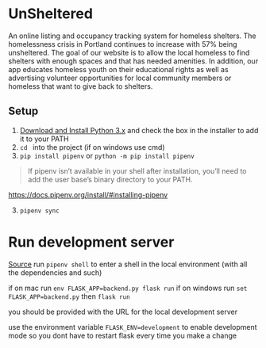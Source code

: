 # UnSheltered
 An online listing and occupancy tracking system for homeless shelters. The homelessness crisis in Portland continues to increase with 57% being unsheltered. The goal of our website is to allow the local homeless to find shelters with enough spaces and that has needed amenities. In addition, our app educates homeless youth on their educational rights as well as advertising volunteer opportunities for local community members or homeless that want to give back to shelters.




## Setup
1. [Download and Install Python 3.x](https://www.python.org/downloads/) and check the box in the installer to add it to your PATH
2. `cd ` into the project (if on windows use cmd)
3. `pip install pipenv` or `python -m pip install pipenv`
> If pipenv isn’t available in your shell after installation, you’ll need to add the user base’s binary directory to your PATH.

https://docs.pipenv.org/install/#installing-pipenv

3. `pipenv sync`


# Run development server
[Source](https://github.com/pallets/flask)
run `pipenv shell` to enter a shell in the local environment (with all the dependencies and such)

if on mac run `env FLASK_APP=backend.py flask run` 
if on windows run `set FLASK_APP=backend.py` then `flask run` 

you should be provided with the URL for the local development server

use the environment variable `FLASK_ENV=development` to enable development mode so you dont have to restart flask every time you make a change
